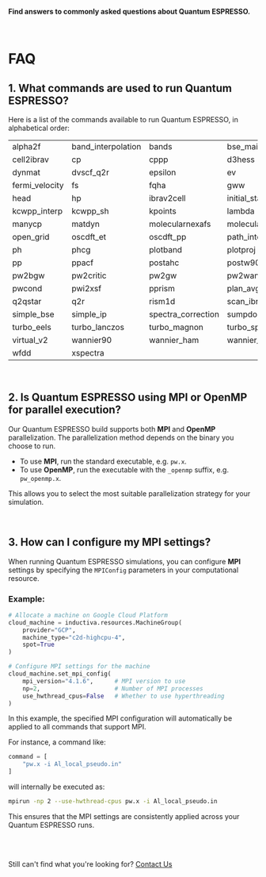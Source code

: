 **Find answers to commonly asked questions about Quantum ESPRESSO.**

<br>

# FAQ

## 1. What commands are used to run Quantum ESPRESSO?
Here is a list of the commands available to run Quantum ESPRESSO, in alphabetical order:

|                      |                     |                    |                   |                      |
|----------------------|---------------------|--------------------|-------------------|----------------------|
| alpha2f              | band_interpolation  | bands              | bse_main          | casino2upf           |
| cell2ibrav           | cp                  | cppp               | d3hess            | dos                  |
| dynmat               | dvscf_q2r           | epsilon            | ev                | fermi_proj           |
| fermi_velocity       | fs                  | fqha               | gww               | gww_fit              |
| head                 | hp                  | ibrav2cell         | initial_state     | kcw                  |
| kcwpp_interp         | kcwpp_sh            | kpoints            | lambda            | ld1                  |
| manycp               | matdyn              | molecularnexafs    | molecularpdos     | neb                  |
| open_grid            | oscdft_et           | oscdft_pp          | path_interpolation| pawplot              |
| ph                   | phcg                | plotband           | plotproj          | plotrho              |
| pp                   | ppacf               | postahc            | postw90           | pw                   |
| pw2bgw               | pw2critic           | pw2gw              | pw2wannier90      | pw4gww               |
| pwcond               | pwi2xsf             | pprism             | plan_avg          | projwfc              |
| q2qstar              | q2r                 | rism1d             | scan_ibrav        | simple               |
| simple_bse           | simple_ip           | spectra_correction | sumpdos           | turbo_davidson       |
| turbo_eels           | turbo_lanczos       | turbo_magnon       | turbo_spectrum    | upfconv              |
| virtual_v2           | wannier90           | wannier_ham        | wannier_plot      | wfck2r               |
| wfdd                 | xspectra            |                     |                   |                      |

<br>


## 2. Is Quantum ESPRESSO using MPI or OpenMP for parallel execution?

Our Quantum ESPRESSO build supports both **MPI** and **OpenMP** parallelization. The parallelization method depends on the binary you choose to run.

* To use **MPI**, run the standard executable, e.g. `pw.x`.
* To use **OpenMP**, run the executable with the `_openmp` suffix, e.g. `pw_openmp.x`.

This allows you to select the most suitable parallelization strategy for your simulation.

<br>

## 3. How can I configure my MPI settings?

When running Quantum ESPRESSO simulations, you can configure **MPI** settings by specifying the `MPIConfig` parameters in your computational resource.

### Example:

```python
# Allocate a machine on Google Cloud Platform
cloud_machine = inductiva.resources.MachineGroup(
    provider="GCP",
    machine_type="c2d-highcpu-4",
    spot=True
)

# Configure MPI settings for the machine
cloud_machine.set_mpi_config(
    mpi_version="4.1.6",      # MPI version to use
    np=2,                     # Number of MPI processes
    use_hwthread_cpus=False   # Whether to use hyperthreading
)
```

In this example, the specified MPI configuration will automatically be applied to all commands that support MPI.

For instance, a command like:

```python
command = [
    "pw.x -i Al_local_pseudo.in"
]
```

will internally be executed as:

```bash
mpirun -np 2 --use-hwthread-cpus pw.x -i Al_local_pseudo.in
```

This ensures that the MPI settings are consistently applied across your Quantum ESPRESSO runs.

<br>
<br>

Still can't find what you're looking for? [Contact Us](mailto:support@inductiva.ai)
